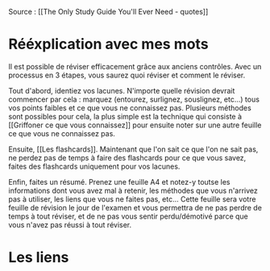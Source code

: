 Source : [[The Only Study Guide You'll Ever Need - quotes]]
# Rééxplication avec mes mots
Il est possible de réviser efficacement grâce aux anciens contrôles. Avec un processus en 3 étapes, vous saurez quoi réviser et comment le réviser.

Tout d'abord, identiez vos lacunes. N'importe quelle révision devrait commencer par cela : marquez (entourez, surlignez, souslignez, etc...) tous vos points faibles et ce que vous ne connaissez pas. Plusieurs méthodes sont possibles pour cela, la plus simple est la technique qui consiste à [[Griffoner ce que vous connaissez]] pour ensuite noter sur une autre feuille ce que vous ne connaissez pas.

Ensuite, [[Les flashcards]]. Maintenant que l'on sait ce que l'on ne sait pas, ne perdez pas de temps à faire des flashcards pour ce que vous savez, faites des flashcards uniquement pour vos lacunes.

Enfin, faites un résumé. Prenez une feuille A4 et notez-y toutse les informations dont vous avez mal à retenir, les méthodes que vous n'arrivez pas à utiliser, les liens que vous ne faites pas, etc... Cette feuille sera votre feuille de révision le jour de l'examen et vous permettra de ne pas perdre de temps à tout réviser, et de ne pas vous sentir perdu/démotivé parce que vous n'avez pas réussi à tout réviser.
# Les liens

